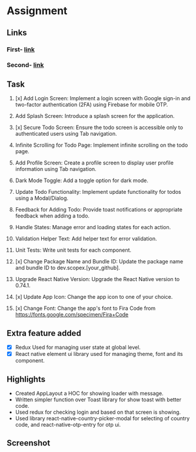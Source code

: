 # Assignment

## Links

### First- [link](https://github.com/ashish293/assignment-first)

### Second- [link](https://github.com/ashish293/assignment-first)

## Task

1. [x] Add Login Screen: Implement a login screen with Google sign-in and two-factor authentication (2FA) using Firebase for mobile OTP.

2. Add Splash Screen: Introduce a splash screen for the application.

3. [x] Secure Todo Screen: Ensure the todo screen is accessible only to authenticated users using Tab navigation.

4. Infinite Scrolling for Todo Page: Implement infinite scrolling on the todo page.

5. Add Profile Screen: Create a profile screen to display user profile information using Tab navigation.

6. Dark Mode Toggle: Add a toggle option for dark mode.

7. Update Todo Functionality: Implement update functionality for todos using a Modal/Dialog.

8. Feedback for Adding Todo: Provide toast notifications or appropriate feedback when adding a todo.

9. Handle States: Manage error and loading states for each action.

10. Validation Helper Text: Add helper text for error validation.

11. Unit Tests: Write unit tests for each component.

12. [x] Change Package Name and Bundle ID: Update the package name and bundle ID to dev.scopex.[your_github].

13. Upgrade React Native Version: Upgrade the React Native version to 0.74.1.

14. [x] Update App Icon: Change the app icon to one of your choice.

15. [x] Change Font: Change the app's font to Fira Code from https://fonts.google.com/specimen/Fira+Code

## Extra feature added

- [x] Redux Used for managing user state at global level.
- [x] React native element ui library used for managing theme, font and its component.

## Highlights

- Created AppLayout a HOC for showing loader with message.
- Written simpler function over Toast library for show toast with better code.
- Used redux for checking login and based on that screen is showing.
- Used library react-native-country-picker-modal for selecting of country code, and react-native-otp-entry for otp ui.

## Screenshot
